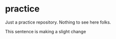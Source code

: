# practice
Just a practice repository. Nothing to see here folks. 

This sentence is making a slight change
